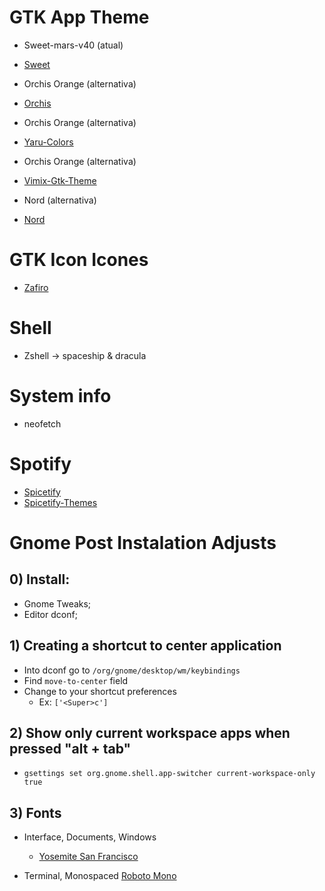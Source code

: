 # GTK App Theme
* Sweet-mars-v40 (atual)
* [Sweet](https://www.gnome-look.org/p/1253385/) 

* Orchis Orange (alternativa)
* [Orchis](https://www.gnome-look.org/p/1357889)

* Orchis Orange (alternativa)
* [Yaru-Colors](https://www.gnome-look.org/p/1299514)

* Orchis Orange (alternativa)
* [Vimix-Gtk-Theme](https://www.gnome-look.org/p/1013698)

* Nord (alternativa)
* [Nord](https://www.gnome-look.org/p/1267246/)

# GTK Icon Icones
* [Zafiro](https://github.com/zayronxio/Zafiro-icons)

# Shell
* Zshell -> spaceship & dracula 

# System info
* neofetch

# Spotify 
* [Spicetify](https://github.com/khanhas/spicetify-cli)
* [Spicetify-Themes](https://github.com/morpheusthewhite/spicetify-themes)


# Gnome Post Instalation Adjusts

## 0) Install:
* Gnome Tweaks;
* Editor dconf;

## 1) Creating a shortcut to center application
* Into dconf go to ```/org/gnome/desktop/wm/keybindings```
* Find ```move-to-center``` field
* Change to your shortcut preferences
    * Ex: ```['<Super>c']```

## 2) Show only current workspace apps when pressed "alt + tab"
* ```gsettings set org.gnome.shell.app-switcher current-workspace-only true```

## 3) Fonts
* Interface, Documents, Windows
    * [Yosemite San Francisco](https://github.com/supermarin/YosemiteSanFranciscoFont)

* Terminal, Monospaced
    [Roboto Mono](https://fonts.google.com/specimen/Roboto+Mono?category=Monospace)